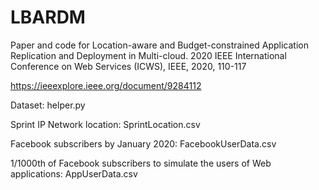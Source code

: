 # LBARDM

Paper and code for Location-aware and Budget-constrained Application Replication and Deployment in Multi-cloud.
2020 IEEE International Conference on Web Services (ICWS), IEEE, 2020, 110-117

https://ieeexplore.ieee.org/document/9284112

Dataset: helper.py

Sprint IP Network location: SprintLocation.csv

Facebook subscribers by January 2020: FacebookUserData.csv

1/1000th of Facebook subscribers to simulate the users of Web applications: AppUserData.csv
